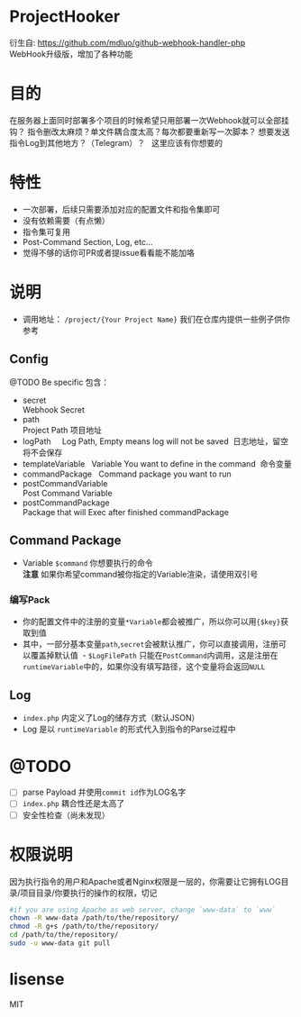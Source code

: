 ProjectHooker
=====
衍生自: https://github.com/mdluo/github-webhook-handler-php  
WebHook升级版，增加了各种功能

# 目的
在服务器上面同时部署多个项目的时候希望只用部署一次Webhook就可以全部挂钩？
指令删改太麻烦？单文件耦合度太高？每次都要重新写一次脚本？
想要发送指令Log到其他地方？（Telegram）？  
这里应该有你想要的

# 特性
- 一次部署，后续只需要添加对应的配置文件和指令集即可
- 没有依赖需要（有点懒）
- 指令集可复用
- Post-Command Section, Log, etc...
- 觉得不够的话你可PR或者提issue看看能不能加咯

# 说明
- 调用地址： `/project/{Your Project Name}` 
我们在仓库内提供一些例子供你参考
## Config  
@TODO Be specific
包含：
 - secret    
  Webhook Secret  
 - path    
 Project Path 项目地址
 - logPath    
 Log Path, Empty means log will not be saved  日志地址，留空将不会保存  
 - templateVariable  
 Variable You want to define in the command  命令变量
 - commandPackage  
 Command package you want to run   
 - postCommandVariable   
   Post Command Variable  
 - postCommandPackage   
   Package that will Exec after finished commandPackage
   
## Command Package
  - Variable `$command`
  你想要执行的命令  
  **注意** 如果你希望command被你指定的Variable渲染，请使用双引号
### 编写Pack
  - 你的配置文件中的注册的变量`*Variable`都会被推广，所以你可以用`{$key}`获取到值
  - 其中，一部分基本变量`path`,`secret`会被默认推广，你可以直接调用，注册可以覆盖掉默认值
  - `$LogFilePath` 只能在`PostCommand`内调用，这是注册在`runtimeVariable`中的，如果你没有填写路径，这个变量将会返回`NULL`

## Log
 - `index.php` 内定义了Log的储存方式（默认JSON）
 - Log 是以 `runtimeVariable` 的形式代入到指令的Parse过程中

# @TODO
 - [ ] parse Payload 并使用`commit id`作为LOG名字
 - [ ] `index.php` 耦合性还是太高了
 - [ ] 安全性检查（尚未发现）

# 权限说明  
因为执行指令的用户和Apache或者Nginx权限是一层的，你需要让它拥有LOG目录/项目目录/你要执行的操作的权限，切记  
```bash
#if you are using Apache as web server, change `www-data` to `www`
chown -R www-data /path/to/the/repository/
chmod -R g+s /path/to/the/repository/
cd /path/to/the/repository/
sudo -u www-data git pull
```

# lisense
MIT

